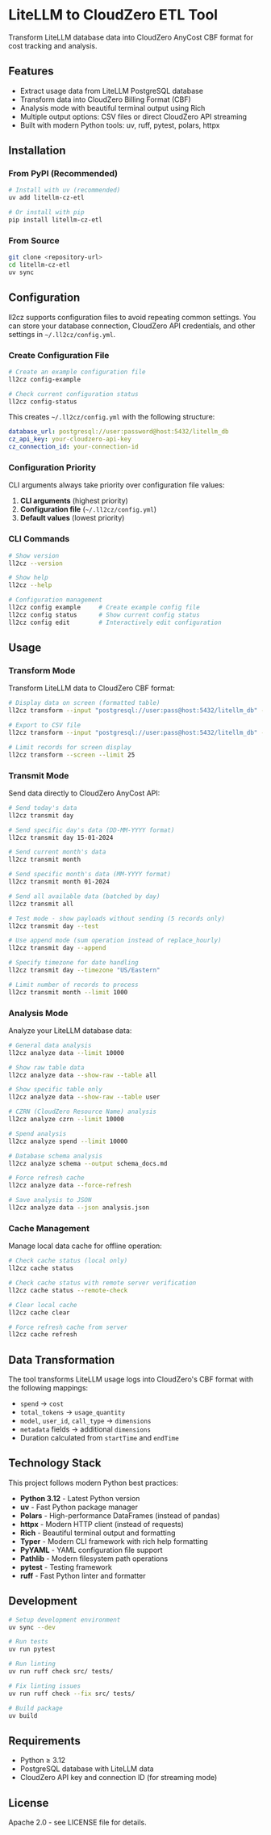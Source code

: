 # LiteLLM to CloudZero ETL Tool

Transform LiteLLM database data into CloudZero AnyCost CBF format for cost tracking and analysis.

## Features

- Extract usage data from LiteLLM PostgreSQL database
- Transform data into CloudZero Billing Format (CBF)
- Analysis mode with beautiful terminal output using Rich
- Multiple output options: CSV files or direct CloudZero API streaming
- Built with modern Python tools: uv, ruff, pytest, polars, httpx

## Installation

### From PyPI (Recommended)

```bash
# Install with uv (recommended)
uv add litellm-cz-etl

# Or install with pip
pip install litellm-cz-etl
```

### From Source

```bash
git clone <repository-url>
cd litellm-cz-etl
uv sync
```

## Configuration

ll2cz supports configuration files to avoid repeating common settings. You can store your database connection, CloudZero API credentials, and other settings in `~/.ll2cz/config.yml`.

### Create Configuration File

```bash
# Create an example configuration file
ll2cz config-example

# Check current configuration status
ll2cz config-status
```

This creates `~/.ll2cz/config.yml` with the following structure:

```yaml
database_url: postgresql://user:password@host:5432/litellm_db
cz_api_key: your-cloudzero-api-key
cz_connection_id: your-connection-id
```

### Configuration Priority

CLI arguments always take priority over configuration file values:

1. **CLI arguments** (highest priority)
2. **Configuration file** (`~/.ll2cz/config.yml`)
3. **Default values** (lowest priority)

### CLI Commands

```bash
# Show version
ll2cz --version

# Show help
ll2cz --help

# Configuration management
ll2cz config example     # Create example config file
ll2cz config status      # Show current config status
ll2cz config edit        # Interactively edit configuration
```

## Usage

### Transform Mode

Transform LiteLLM data to CloudZero CBF format:

```bash
# Display data on screen (formatted table)
ll2cz transform --input "postgresql://user:pass@host:5432/litellm_db" --screen

# Export to CSV file
ll2cz transform --input "postgresql://user:pass@host:5432/litellm_db" --output data.csv

# Limit records for screen display
ll2cz transform --screen --limit 25
```

### Transmit Mode

Send data directly to CloudZero AnyCost API:

```bash
# Send today's data
ll2cz transmit day

# Send specific day's data (DD-MM-YYYY format)
ll2cz transmit day 15-01-2024

# Send current month's data
ll2cz transmit month

# Send specific month's data (MM-YYYY format)
ll2cz transmit month 01-2024

# Send all available data (batched by day)
ll2cz transmit all

# Test mode - show payloads without sending (5 records only)
ll2cz transmit day --test

# Use append mode (sum operation instead of replace_hourly)
ll2cz transmit day --append

# Specify timezone for date handling
ll2cz transmit day --timezone "US/Eastern"

# Limit number of records to process
ll2cz transmit month --limit 1000
```

### Analysis Mode

Analyze your LiteLLM database data:

```bash
# General data analysis
ll2cz analyze data --limit 10000

# Show raw table data
ll2cz analyze data --show-raw --table all

# Show specific table only
ll2cz analyze data --show-raw --table user

# CZRN (CloudZero Resource Name) analysis
ll2cz analyze czrn --limit 10000

# Spend analysis
ll2cz analyze spend --limit 10000

# Database schema analysis
ll2cz analyze schema --output schema_docs.md

# Force refresh cache
ll2cz analyze data --force-refresh

# Save analysis to JSON
ll2cz analyze data --json analysis.json
```

### Cache Management

Manage local data cache for offline operation:

```bash
# Check cache status (local only)
ll2cz cache status

# Check cache status with remote server verification
ll2cz cache status --remote-check

# Clear local cache
ll2cz cache clear

# Force refresh cache from server
ll2cz cache refresh
```

## Data Transformation

The tool transforms LiteLLM usage logs into CloudZero's CBF format with the following mappings:

- `spend` → `cost`
- `total_tokens` → `usage_quantity`
- `model`, `user_id`, `call_type` → `dimensions`
- `metadata` fields → additional `dimensions`
- Duration calculated from `startTime` and `endTime`

## Technology Stack

This project follows modern Python best practices:

- **Python 3.12** - Latest Python version
- **uv** - Fast Python package manager
- **Polars** - High-performance DataFrames (instead of pandas)
- **httpx** - Modern HTTP client (instead of requests)
- **Rich** - Beautiful terminal output and formatting
- **Typer** - Modern CLI framework with rich help formatting
- **PyYAML** - YAML configuration file support
- **Pathlib** - Modern filesystem path operations
- **pytest** - Testing framework
- **ruff** - Fast Python linter and formatter

## Development

```bash
# Setup development environment
uv sync --dev

# Run tests
uv run pytest

# Run linting
uv run ruff check src/ tests/

# Fix linting issues
uv run ruff check --fix src/ tests/

# Build package
uv build
```

## Requirements

- Python ≥ 3.12
- PostgreSQL database with LiteLLM data
- CloudZero API key and connection ID (for streaming mode)

## License

Apache 2.0 - see LICENSE file for details.
